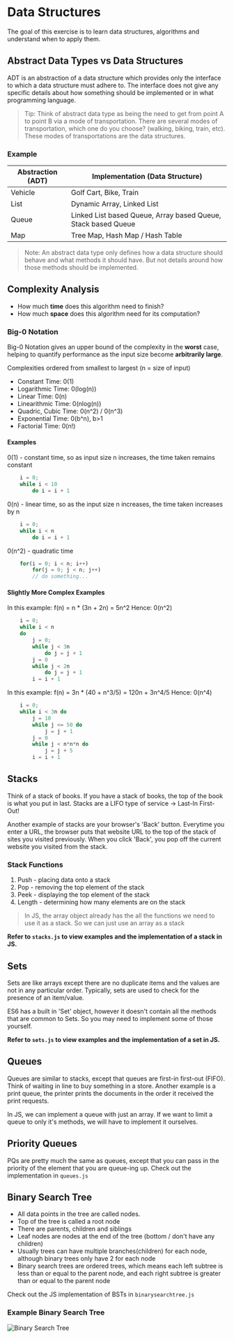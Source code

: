 # Data Structures

The goal of this exercise is to learn data structures, algorithms and understand when to apply them.

## Abstract Data Types vs Data Structures

ADT is an abstraction of a data structure which provides only the interface to which a data structure must adhere to. The interface does not give any specific details about how something should be implemented or in what programming language.

> Tip: Think of abstract data type as being the need to get from point A to point B via a mode of transportation. There are several modes of transportation, which one do you choose? (walking, biking, train, etc). These modes of transportations are the data structures.
 
 ### Example
| Abstraction (ADT) | Implementation (Data Structure) |
| ------ | ------ |
| Vehicle | Golf Cart, Bike, Train|
| List | Dynamic Array, Linked List |
| Queue | Linked List based Queue, Array based Queue, Stack based Queue |
| Map | Tree Map, Hash Map / Hash Table |

> Note: An abstract data type only defines how a data structure should behave and what methods it should have. But not details around how those methods should be implemented.


## Complexity Analysis
- How much **time** does this algorithm need to finish?
- How much **space** does this algorithm need for its computation?

### Big-0 Notation
Big-0 Notation gives an upper bound of the complexity in the **worst** case, helping to quantify performance as the input size become **arbitrarily large**.

Complexities ordered from smallest to largest (n = size of input)
- Constant Time: 0(1)
- Logarithmic Time: 0(log(n))
- Linear Time: 0(n)
- Linearithmic Time: 0(nlog(n))
- Quadric, Cubic Time: 0(n^2) / 0(n^3)
- Exponential Time: 0(b^n), b>1
- Factorial Time: 0(n!)

#### Examples
0(1) - constant time, so as input size n increases, the time taken remains constant
```javascript
    i = 0;
    while i < 10
        do i = i + 1
```

0(n) - linear time, so as the input size n increases, the time taken increases by n
```javascript
    i = 0;
    while i < n
        do i = i + 1
```

0(n^2) - quadratic time
```javascript
    for(i = 0; i < n; i++)
        for(j = 0; j < n; j++)
        // do something...
```

#### Slightly More Complex Examples
In this example: f(n) = n * (3n + 2n) = 5n^2 
Hence: 0(n^2)
```javascript
    i = 0;
    while i < n
    do
        j = 0;
        while j < 3n
            do j = j + 1
        j = 0
        while j < 2n
            do j = j + 1
        i = i + 1
```

In this example: f(n) = 3n * (40 + n^3/5) = 120n + 3n^4/5
Hence: 0(n^4)
```javascript
    i = 0;
    while i < 3n do
        j = 10
        while j <= 50 do
            j = j + 1
        j = 0
        while j < n*n*n do 
            j = j + 5
        i = i + 1
```

## Stacks
Think of a stack of books. If you have a stack of books, the top of the book is what you put in last. 
Stacks are a LIFO type of service -> Last-In First-Out!

Another example of stacks are your browser's 'Back' button. Everytime you enter a URL, the browser puts that website URL to the top of the stack of sites you visited previously. When you click 'Back', you pop off the current website you visited from the stack.

### Stack Functions
1. Push - placing data onto a stack
2. Pop - removing the top element of the stack
3. Peek - displaying the top element of the stack
4. Length - determining how many elements are on the stack

> In JS, the array object already has the all the functions we need to use it as a stack. So we can just use an array as a stack

**Refer to `stacks.js` to view examples and the implementation of a stack in JS.**

## Sets
Sets are like arrays except there are no duplicate items and the values are not in any particular order. Typically, sets are used to check for the presence of an item/value. 

ES6 has a built in 'Set' object, however it doesn't contain all the methods that are common to Sets. So you may need to implement some of those yourself.  

**Refer to `sets.js` to view examples and the implementation of a set in JS.**

## Queues
Queues are similar to stacks, except that queues are first-in first-out (FIFO). Think of waiting in line to buy something in a store. Another example is a print queue, the printer prints the documents in the order it received the print requests.

In JS, we can implement a queue with just an array. If we want to limit a queue to only it's methods, we will have to implement it ourselves.

## Priority Queues
PQs are pretty much the same as queues, except that you can pass in the priority of the element that you are queue-ing up. Check out the implementation in `queues.js`

## Binary Search Tree
- All data points in the tree are called nodes. 
- Top of the tree is called a root node
- There are parents, children and siblings
- Leaf nodes are nodes at the end of the tree (bottom / don't have any children)
- Usually trees can have multiple branches(children) for each node, although binary trees only have 2 for each node
- Binary search trees are ordered trees, which means each left subtree is less than or equal to the parent node, and each right subtree is greater than or equal to the parent node

Check out the JS implementation of BSTs in `binarysearchtree.js`

### Example Binary Search Tree
![Binary Search Tree](https://static.javatpoint.com/ds/images/binary-search-tree.png)